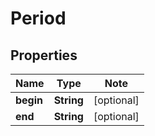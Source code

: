 
# Period

## Properties

Name | Type | Note
---- | ---- | ----
**begin** | **String** | [optional] 
**end** | **String** | [optional] 

